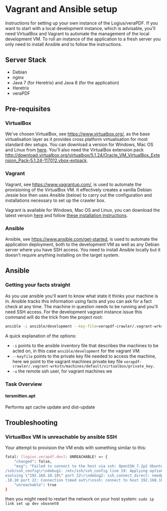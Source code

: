 Vagrant and Ansible setup
=========================
Instructions for setting up your own instance of the Logius/veraPDF. If you want to start with a local development instance, which is advisable, you'll need VirtualBox and Vagrant to automate the management of the local development VM. To roll an instance of the application to a fresh server you only need to install Ansible and to follow the instructions.

Server Stack
------------
- Debian
- nginx
- Java 7 (for Heretrix) and Java 8 (for the application)
- Heretrix
- veraPDF

Pre-requisites
--------------

### VirtualBox
We've chosen VirtualBox, see https://www.virtualbox.org/, as the base virtualisation layer as it provides cross platform virtualisation for most standard dev setups. You can download a version for Windows, Mac OS and Linux from [here](https://www.virtualbox.org/wiki/Downloads). You'll also need the VirtualBox extension pack http://download.virtualbox.org/virtualbox/5.1.24/Oracle_VM_VirtualBox_Extension_Pack-5.1.24-117012.vbox-extpack.

### Vagrant
Vagrant, see https://www.vagrantup.com/, is used to automate the provisioning of the VirtualBox VM. It effectively creates a vanilla Debian Jessie box then uses Ansible (below) to carry out the configuration and installations necessary to set up the crawler box.

Vagrant is available for Windows, Mac OS and Linux, you can download the latest version [here](https://www.vagrantup.com/downloads.html) and follow [these installation instructions](https://www.vagrantup.com/docs/installation/).

### Ansible
Ansible, see https://www.ansible.com/get-started, is used to automate the application deployment, both to the development VM as well as any Debian server where you have SSH access. You need to install Ansible locally but it doesn't require anything installing on the target system.

Ansible
-------

### Getting your facts straight
As you use ansible you'll want to know what state it thinks your machine is in. Ansible tracks this information using facts and you can ask for a fact check at any time. The machine in question needs to be running and you'll need SSH access. For the development vagrant instance issue this command will do the trick from the project root:

```bash
ansible -i ansible/development --key-file=verapdf-crawler/.vagrant-wrkstn/machines/default/virtualbox/private_key -u vagrant -m setup logius.verapdf.dev
```
A quick explanation of the options:
- `-i` points to the ansible inventory file that describes the machines to be acted on, in this case `ansible/development` for the vagrant VM.
- `--keyfile` points to the private key file needed to access the machine, here we point to the vagrant machines private key file `verapdf-crawler/.vagrant-wrkstn/machines/default/virtualbox/private_key.`
- `-u` the remote ssh user, for vagrant machines we

### Task Overview

#### tersmitten.apt
Performs apt cache update and dist-update



Troubleshooting
---------------

### VirtualBox VM is unreachable by ansible SSH
Your attempt to provision the VM ends with something similar to this:

```bash
fatal: [logius.verapdf.dev]: UNREACHABLE! => {
    "changed": false,
    "msg": "Failed to connect to the host via ssh: OpenSSH_7.2p2 Ubuntu-4ubuntu2.2, OpenSSL 1.0.2g  1 Mar 2016\r\ndebug1: Reading configuration data /home/cfw/.ssh/config\r\ndebug1: Reading configuration data /etc
/ssh/ssh_config\r\ndebug1: /etc/ssh/ssh_config line 19: Applying options for *\r\ndebug1: auto-mux: Trying existing master\r\ndebug1: Control socket \"/home/cfw/.ansible/cp/2d3a7192ca\" does not exist\r\ndebug2: r
esolving \"192.168.10.10\" port 22\r\ndebug2: ssh_connect_direct: needpriv 0\r\ndebug1: Connecting to 192.168.10.10 [192.168.10.10] port 22.\r\ndebug2: fd 3 setting O_NONBLOCK\r\ndebug1: connect to address 192.168
.10.10 port 22: Connection timed out\r\nssh: connect to host 192.168.10.10 port 22: Connection timed out\r\n",
    "unreachable": true
}
```
then you might need to restart the network on your host system: `sudo ip link set up dev vboxnet0`
